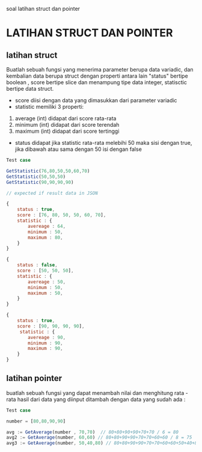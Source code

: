 soal latihan struct dan pointer

# LATIHAN STRUCT DAN POINTER

## latihan struct
Buatlah sebuah fungsi yang menerima parameter berupa data variadic, dan kembalian data berupa struct dengan properti antara lain "status" bertipe boolean , score bertipe slice dan menampung tipe data integer, statisctic bertipe data struct.
- score diisi dengan data yang dimasukkan dari parameter variadic
- statistic memiliki 3 properti:
1. average (int) didapat dari score rata-rata
2. minimum (int) didapat dari score terendah 
2. maximum (int) didapat dari score tertinggi 
- status didapat jika statistic rata-rata melebihi 50 maka sisi dengan true, jika dibawah atau sama dengan 50 isi dengan false

```js
Test case

GetStatistic(76,80,50,50,60,70)
GetStatistic(50,50,50)
GetStatistic(90,90,90,90)

// expected if result data in JSON

{
    status : true, 
    score : [76, 80, 50, 50, 60, 70], 
    statistic : {
        avereage : 64,
        minimum : 50,
        maximum : 80,
    }
}

{
    status : false, 
    score : [50, 50, 50], 
    statistic : {
        avereage : 50,
        minimum : 50,
        maximum : 50,
    }
}

{
    status : true, 
    score : [90, 90, 90, 90], 
     statistic : {
        avereage : 90,
        minimum : 90,
        maximum : 90,
    }
}

```

## latihan pointer

buatlah sebuah fungsi yang dapat menambah nilai dan menghitung rata - rata hasil dari data yang diinput ditambah dengan data yang sudah ada :

```js
Test case

number = [80,80,90,90]

avg := GetAverage(number , 70,70)  // 80+80+90+90+70+70 / 6 = 80
avg2 := GetAverage(number, 60,60) // 80+80+90+90+70+70+60+60 / 8 = 75
avg3 := GetAverage(number, 50,40,80) // 80+80+90+90+70+70+60+60+50+40+80 / 11 = 70
```


